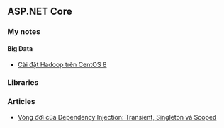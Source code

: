 ## ASP.NET Core

### My notes

#### Big Data
- [Cài đặt Hadoop trên CentOS 8](/notes/install-hadoop-on-centos-8.md)

### Libraries

### Articles

- [Vòng đời của Dependency Injection: Transient, Singleton và Scoped](https://tedu.com.vn/lap-trinh-aspnet-core/vong-doi-cua-dependency-injection-transient-singleton-va-scoped-257.html)
